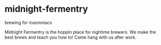 # midnight-fermentry
brewing for insomniacs 

Midnight Fermentry is the hoppin place for nightime brewers. We make the best brews and teach you how to! Come hang with us after work. 
